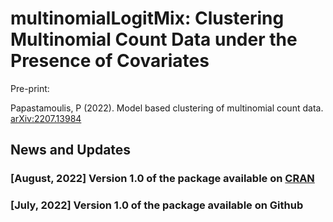 # multinomialLogitMix: Clustering Multinomial Count Data under the Presence of Covariates

Pre-print: 

Papastamoulis, P (2022). Model based clustering of multinomial count data. [arXiv:2207.13984](https://arxiv.org/abs/2207.13984)


## News and Updates

### [August, 2022] Version 1.0 of the package available on [CRAN](https://CRAN.R-project.org/package=multinomialLogitMix)



### [July, 2022] Version 1.0 of the package available on Github
